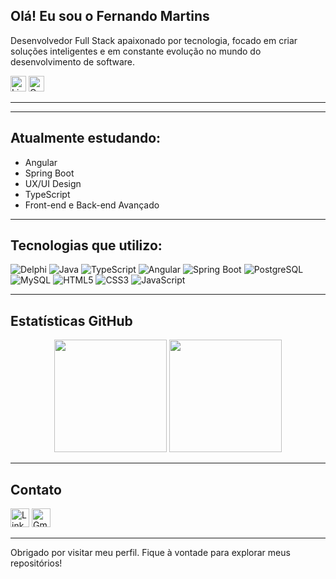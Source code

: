 ## Olá! Eu sou o Fernando Martins

Desenvolvedor Full Stack apaixonado por tecnologia, focado em criar soluções inteligentes e em constante evolução no mundo do desenvolvimento de software.

[<img src="https://img.icons8.com/ios-filled/50/0A66C2/linkedin.png" height="25" alt="LinkedIn"/>](https://www.linkedin.com/in/devfmartins/)
[<img src="https://img.icons8.com/ios-filled/50/D14836/gmail.png" height="25" alt="Gmail"/>](mailto:fernandom.adm@gmail.com)

---


---

## Atualmente estudando:

- Angular  
- Spring Boot  
- UX/UI Design  
- TypeScript  
- Front-end e Back-end Avançado

---

## Tecnologias que utilizo:

![Delphi](https://img.shields.io/badge/Delphi-EE1F25?style=for-the-badge&logo=delphi&logoColor=white)
![Java](https://img.shields.io/badge/Java-ED8B00?style=for-the-badge&logo=java&logoColor=white)
![TypeScript](https://img.shields.io/badge/TypeScript-3178C6?style=for-the-badge&logo=typescript&logoColor=white)
![Angular](https://img.shields.io/badge/Angular-DD0031?style=for-the-badge&logo=angular&logoColor=white)
![Spring Boot](https://img.shields.io/badge/Spring_Boot-6DB33F?style=for-the-badge&logo=springboot&logoColor=white)
![PostgreSQL](https://img.shields.io/badge/PostgreSQL-336791?style=for-the-badge&logo=postgresql&logoColor=white)
![MySQL](https://img.shields.io/badge/MySQL-005C84?style=for-the-badge&logo=mysql&logoColor=white)
![HTML5](https://img.shields.io/badge/HTML5-E34F26?style=for-the-badge&logo=html5&logoColor=white)
![CSS3](https://img.shields.io/badge/CSS3-1572B6?style=for-the-badge&logo=css3&logoColor=white)
![JavaScript](https://img.shields.io/badge/JavaScript-F7DF1E?style=for-the-badge&logo=javascript&logoColor=black)

---

## Estatísticas GitHub

<p align="center">
  <img height="180em" src="https://github-readme-stats.vercel.app/api?username=fmartins2106&show_icons=true&theme=github_dark&include_all_commits=true&count_private=true"/>
  <img height="180em" src="https://github-readme-stats.vercel.app/api/top-langs/?username=fmartins2106&layout=compact&langs_count=7&theme=github_dark"/>
</p>

---

## Contato

[<img src="https://img.icons8.com/ios-filled/50/0A66C2/linkedin.png" height="30" alt="LinkedIn"/>](https://www.linkedin.com/in/devfmartins/)
[<img src="https://img.icons8.com/ios-filled/50/D14836/gmail.png" height="30" alt="Gmail"/>](mailto:fernandom.adm@gmail.com)


---

Obrigado por visitar meu perfil. Fique à vontade para explorar meus repositórios!
